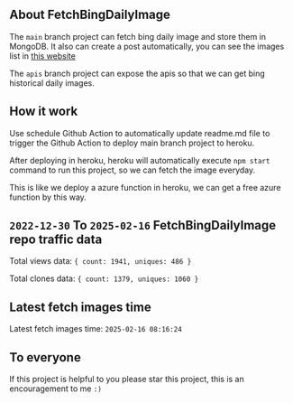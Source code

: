 ## About FetchBingDailyImage

The `main` branch project can fetch bing daily image and store them in MongoDB.
It also can create a post automatically, you can see the images list in [this website](https://oursalbum.netlify.app)

The `apis` branch project can expose the apis so that we can get bing historical daily images.

## How it work

Use schedule Github Action to automatically update readme.md file to trigger the Github Action to deploy main branch project to heroku.

After deploying in heroku, heroku will automatically execute `npm start` command to run this project, so we can fetch the image everyday.

This is like we deploy a azure function in heroku, we can get a free azure function by this way.

## `2022-12-30` To `2025-02-16` FetchBingDailyImage repo traffic data

Total views data: `{ count: 1941, uniques: 486 }`

Total clones data: `{ count: 1379, uniques: 1060 }`

## Latest fetch images time

Latest fetch images time: `2025-02-16 08:16:24`

## To everyone

If this project is helpful to you please star this project, this is an encouragement to me `:)`



